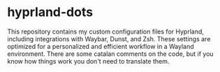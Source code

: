 # hyprland-dots
This repository contains my custom configuration files for Hyprland, including integrations with Waybar, Dunst, and Zsh. These settings are optimized for a personalized and efficient workflow in a Wayland environment. There are some catalan comments on the code, but if you know how things work you don't need to translate them.
